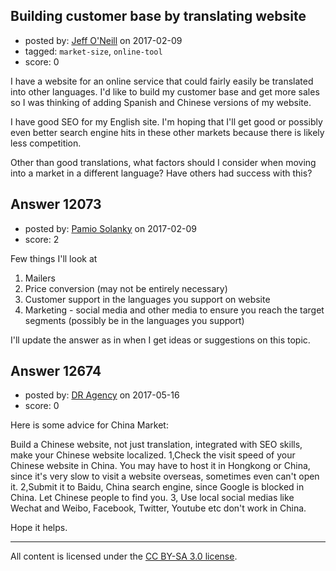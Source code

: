 ## Building customer base by translating website

- posted by: [Jeff O'Neill](https://stackexchange.com/users/46273/jeff-o-neill) on 2017-02-09
- tagged: `market-size`, `online-tool`
- score: 0

I have a website for an online service that could fairly easily be translated into other languages.  I'd like to build my customer base and get more sales so I was thinking of adding Spanish and Chinese versions of my website.

I have good SEO for my English site. I'm hoping that I'll get good or possibly even better search engine hits in these other markets because there is likely less competition.

Other than good translations, what factors should I consider when moving into a market in a different language?  Have others had success with this?


## Answer 12073

- posted by: [Pamio Solanky](https://stackexchange.com/users/414004/pamio-solanky) on 2017-02-09
- score: 2

Few things I'll look at 

 1. Mailers 
 2. Price conversion (may not be entirely necessary)
 3. Customer support in the languages you support on website 
 4. Marketing - social media and other media to ensure you reach the target segments (possibly be in the languages you support) 

I'll update the answer as in when I get ideas or suggestions on this topic. 




## Answer 12674

- posted by: [DR Agency](https://stackexchange.com/users/10906690/dr-agency) on 2017-05-16
- score: 0

Here is some advice for China Market:

Build a Chinese website, not just translation, integrated with SEO skills, make your Chinese website localized.
1,Check the visit speed of your Chinese website in China.  You may have to host it in Hongkong or China, since it's very slow to visit a website overseas, sometimes even can't open it.
2,Submit it to Baidu, China search engine, since Google is blocked in China. Let Chinese people to find you.
3, Use local social medias like Wechat and Weibo, Facebook, Twitter, Youtube etc don't work in China. 

Hope it helps.




---

All content is licensed under the [CC BY-SA 3.0 license](https://creativecommons.org/licenses/by-sa/3.0/).
